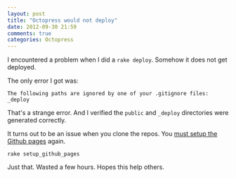 ```yaml
---
layout: post
title: "Octopress would not deploy"
date: 2012-09-30 21:59
comments: true
categories: Octopress
---
```


I encountered a problem when I did a `rake deploy`. Somehow it does not get deployed. 

The only error I got was:

	The following paths are ignored by one of your .gitignore files:
	_deploy

<!-- more -->

That's a strange error. And I verified the `public` and `_deploy` directories were generated correctly.

It turns out to be an issue when you clone the repos. You [must setup the Github pages](https://github.com/imathis/octopress/issues/412
) again.

	rake setup_github_pages 

Just that. Wasted a few hours. Hopes this help others.
